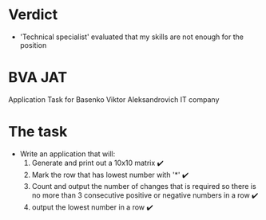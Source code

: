 # Verdict
 * 'Technical specialist' evaluated that my skills are not enough for the position
# BVA JAT
 Application Task for Basenko Viktor Aleksandrovich IT company

# The task
  * Write an application that will:
    1. Generate and print out a 10x10 matrix :heavy_check_mark:
    2. Mark the row that has lowest number with '*' :heavy_check_mark:
    3. Count and output the number of changes that is required so there is no more than 3 consecutive positive or negative numbers in a row :heavy_check_mark:
    4. output the lowest number in a row :heavy_check_mark:
